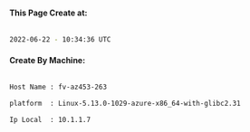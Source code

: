 
   
#### This Page Create at:

```bash

2022-06-22 - 10:34:36 UTC

```

#### Create By Machine:

```bash

Host Name : fv-az453-263

platform  : Linux-5.13.0-1029-azure-x86_64-with-glibc2.31

Ip Local  : 10.1.1.7

```

